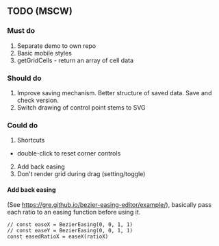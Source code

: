 ## TODO (MSCW)

### Must do

1.  Separate demo to own repo
2.  Basic mobile styles
3.  getGridCells - return an array of cell data

### Should do

1.  Improve saving mechanism. Better structure of saved data. Save and check version.
2.  Switch drawing of control point stems to SVG

### Could do

1.  Shortcuts

- double-click to reset corner controls

2.  Add back easing
3.  Don't render grid during drag (setting/toggle)

#### Add back easing

(See https://gre.github.io/bezier-easing-editor/example/), basically pass each ratio to an easing function before using it.

```
// const easeX = BezierEasing(0, 0, 1, 1)
// const easeY = BezierEasing(0, 0, 1, 1)
const easedRatioX = easeX(ratioX)
```
